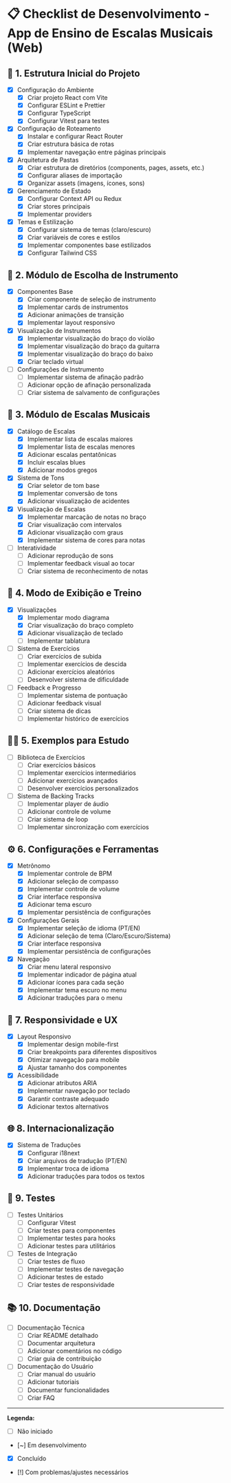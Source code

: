 # 📋 Checklist de Desenvolvimento - App de Ensino de Escalas Musicais (Web)

## 📁 1. Estrutura Inicial do Projeto
- [x] Configuração do Ambiente
  - [x] Criar projeto React com Vite
  - [x] Configurar ESLint e Prettier
  - [x] Configurar TypeScript
  - [x] Configurar Vitest para testes

- [x] Configuração de Roteamento
  - [x] Instalar e configurar React Router
  - [x] Criar estrutura básica de rotas
  - [x] Implementar navegação entre páginas principais

- [x] Arquitetura de Pastas
  - [x] Criar estrutura de diretórios (components, pages, assets, etc.)
  - [x] Configurar aliases de importação
  - [x] Organizar assets (imagens, ícones, sons)

- [x] Gerenciamento de Estado
  - [x] Configurar Context API ou Redux
  - [x] Criar stores principais
  - [x] Implementar providers

- [x] Temas e Estilização
  - [x] Configurar sistema de temas (claro/escuro)
  - [x] Criar variáveis de cores e estilos
  - [x] Implementar componentes base estilizados
  - [x] Configurar Tailwind CSS

## 🎸 2. Módulo de Escolha de Instrumento
- [x] Componentes Base
  - [x] Criar componente de seleção de instrumento
  - [x] Implementar cards de instrumentos
  - [x] Adicionar animações de transição
  - [x] Implementar layout responsivo

- [x] Visualização de Instrumentos
  - [x] Implementar visualização do braço do violão
  - [x] Implementar visualização do braço da guitarra
  - [x] Implementar visualização do braço do baixo
  - [x] Criar teclado virtual

- [ ] Configurações de Instrumento
  - [ ] Implementar sistema de afinação padrão
  - [ ] Adicionar opção de afinação personalizada
  - [ ] Criar sistema de salvamento de configurações

## 🎼 3. Módulo de Escalas Musicais
- [x] Catálogo de Escalas
  - [x] Implementar lista de escalas maiores
  - [x] Implementar lista de escalas menores
  - [x] Adicionar escalas pentatônicas
  - [x] Incluir escalas blues
  - [x] Adicionar modos gregos

- [x] Sistema de Tons
  - [x] Criar seletor de tom base
  - [x] Implementar conversão de tons
  - [x] Adicionar visualização de acidentes

- [x] Visualização de Escalas
  - [x] Implementar marcação de notas no braço
  - [x] Criar visualização com intervalos
  - [x] Adicionar visualização com graus
  - [x] Implementar sistema de cores para notas

- [ ] Interatividade
  - [ ] Adicionar reprodução de sons
  - [ ] Implementar feedback visual ao tocar
  - [ ] Criar sistema de reconhecimento de notas

## 🧩 4. Modo de Exibição e Treino
- [x] Visualizações
  - [x] Implementar modo diagrama
  - [x] Criar visualização do braço completo
  - [x] Adicionar visualização de teclado
  - [ ] Implementar tablatura

- [ ] Sistema de Exercícios
  - [ ] Criar exercícios de subida
  - [ ] Implementar exercícios de descida
  - [ ] Adicionar exercícios aleatórios
  - [ ] Desenvolver sistema de dificuldade

- [ ] Feedback e Progresso
  - [ ] Implementar sistema de pontuação
  - [ ] Adicionar feedback visual
  - [ ] Criar sistema de dicas
  - [ ] Implementar histórico de exercícios

## 🧑‍🏫 5. Exemplos para Estudo
- [ ] Biblioteca de Exercícios
  - [ ] Criar exercícios básicos
  - [ ] Implementar exercícios intermediários
  - [ ] Adicionar exercícios avançados
  - [ ] Desenvolver exercícios personalizados

- [ ] Sistema de Backing Tracks
  - [ ] Implementar player de áudio
  - [ ] Adicionar controle de volume
  - [ ] Criar sistema de loop
  - [ ] Implementar sincronização com exercícios

## ⚙️ 6. Configurações e Ferramentas
- [x] Metrônomo
  - [x] Implementar controle de BPM
  - [x] Adicionar seleção de compasso
  - [x] Implementar controle de volume
  - [x] Criar interface responsiva
  - [x] Adicionar tema escuro
  - [x] Implementar persistência de configurações

- [x] Configurações Gerais
  - [x] Implementar seleção de idioma (PT/EN)
  - [x] Adicionar seleção de tema (Claro/Escuro/Sistema)
  - [x] Criar interface responsiva
  - [x] Implementar persistência de configurações

- [x] Navegação
  - [x] Criar menu lateral responsivo
  - [x] Implementar indicador de página atual
  - [x] Adicionar ícones para cada seção
  - [x] Implementar tema escuro no menu
  - [x] Adicionar traduções para o menu

## 📱 7. Responsividade e UX
- [x] Layout Responsivo
  - [x] Implementar design mobile-first
  - [x] Criar breakpoints para diferentes dispositivos
  - [x] Otimizar navegação para mobile
  - [x] Ajustar tamanho dos componentes

- [x] Acessibilidade
  - [x] Adicionar atributos ARIA
  - [x] Implementar navegação por teclado
  - [x] Garantir contraste adequado
  - [x] Adicionar textos alternativos

## 🌐 8. Internacionalização
- [x] Sistema de Traduções
  - [x] Configurar i18next
  - [x] Criar arquivos de tradução (PT/EN)
  - [x] Implementar troca de idioma
  - [x] Adicionar traduções para todos os textos

## 🧪 9. Testes
- [ ] Testes Unitários
  - [ ] Configurar Vitest
  - [ ] Criar testes para componentes
  - [ ] Implementar testes para hooks
  - [ ] Adicionar testes para utilitários

- [ ] Testes de Integração
  - [ ] Criar testes de fluxo
  - [ ] Implementar testes de navegação
  - [ ] Adicionar testes de estado
  - [ ] Criar testes de responsividade

## 📚 10. Documentação
- [ ] Documentação Técnica
  - [ ] Criar README detalhado
  - [ ] Documentar arquitetura
  - [ ] Adicionar comentários no código
  - [ ] Criar guia de contribuição

- [ ] Documentação do Usuário
  - [ ] Criar manual do usuário
  - [ ] Adicionar tutoriais
  - [ ] Documentar funcionalidades
  - [ ] Criar FAQ

---
**Legenda:**
- [ ] Não iniciado
- [~] Em desenvolvimento
- [x] Concluído
- [!] Com problemas/ajustes necessários

